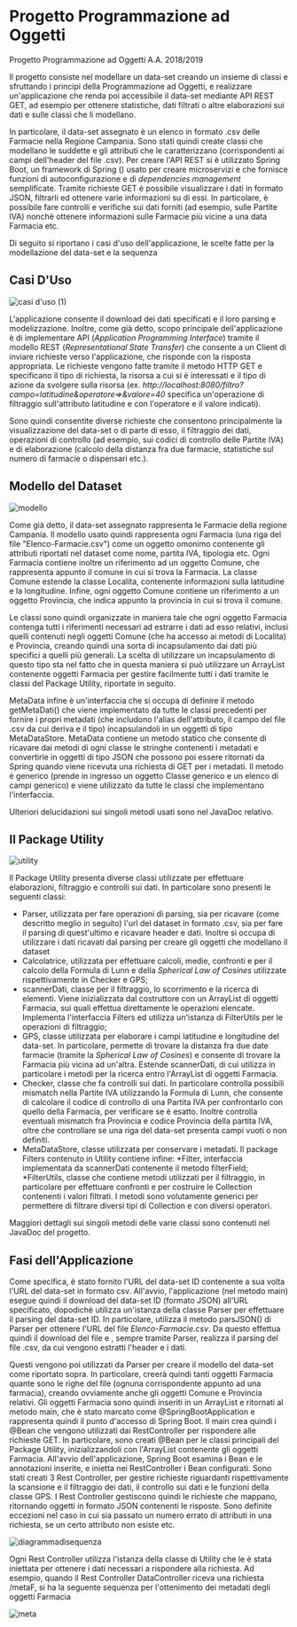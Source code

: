 # Progetto Programmazione ad Oggetti
Progetto Programmazione ad Oggetti A.A. 2018/2019 

Il progetto consiste nel modellare un data-set creando un insieme di classi e sfruttando i principi della Programmazione ad Oggetti, e 
realizzare un'applicazione che renda poi accessibile il data-set mediante API REST GET, ad esempio per ottenere statistiche, dati filtrati o
altre elaborazioni sui dati e sulle classi che li modellano.

In particolare, il data-set assegnato è un elenco in formato .csv delle Farmacie nella Regione Campania. Sono stati quindi create classi
che modellano le suddette e gli attributi che le caratterizzano (corrispondenti ai campi dell'header del file .csv). 
Per creare l'API REST si è utilizzato Spring Boot, un framework di Spring () usato per creare microservizi e che fornisce funzioni di
autoconfigurazione e di *dependencies management* semplificate. Tramite richieste GET è possibile visualizzare i dati in formato JSON, filtrarli ed ottenere varie informazioni su di essi. In particolare, è possibile fare controlli e verifiche
sui dati forniti (ad esempio, sulle Partite IVA) nonchè ottenere informazioni sulle Farmacie più vicine a una data Farmacia etc.

Di seguito si riportano i casi d'uso dell'applicazione, le scelte fatte per la modellazione del data-set e la sequenza 

## Casi D'Uso 

![casi d'uso (1)](https://user-images.githubusercontent.com/48209182/59587173-f7739080-90e4-11e9-9ed7-12a1d33ceec7.png)

L'applicazione consente il download dei dati specificati e il loro parsing e modelizzazione. Inoltre, come già detto, scopo principale dell'applicazione è di implementare API (*Application Programming Interface*) tramite il modello REST (*Representational State Transfer*) che consente a un Client di inviare richieste verso l'applicazione, che risponde con la risposta appropriata. Le richieste vengono fatte tramite il metodo HTTP GET e specificano il tipo di richiesta, la risorsa a cui si è interessati e il tipo di azione da svolgere sulla risorsa (ex. *http://localhost:8080/filtro?campo=latitudine&operatore=>&valore=40* specifica un'operazione di filtraggio sull'attributo latitudine e con l'operatore e il valore indicati).

Sono quindi consentite diverse richieste che consentono principalmente la visualizzazione del data-set o di parte di esso, il filtraggio dei dati, operazioni di controllo (ad esempio, sui codici di controllo delle Partite IVA) e di elaborazione (calcolo della distanza fra due farmacie, statistiche sul numero di farmacie o dispensari etc.).

## Modello del Dataset

![modello](https://user-images.githubusercontent.com/48209182/59630775-7816a900-9146-11e9-93b1-6ddd2a37507f.png)

Come già detto, il data-set assegnato rappresenta le Farmacie della regione Campania. Il modello usato quindi rappresenta ogni Farmacia (una riga del file "Elenco-Farmacie.csv") come un oggetto omonimo contenente gli attributi riportati nel dataset come nome, partita IVA, tipologia etc. Ogni Farmacia contiene inoltre un riferimento ad un oggetto Comune, che rappresenta appunto il comune in cui si trova la Farmacia. La classe Comune estende la classe Localita, contenente informazioni sulla latitudine e la longitudine. Infine, ogni oggetto
Comune contiene un riferimento a un oggetto Provincia, che indica appunto la provincia in cui si trova il comune.

Le classi sono quindi organizzate in maniera tale che ogni oggetto Farmacia contenga tutti i riferimenti necessari ad estrarre i dati ad esso relativi, inclusi quelli contenuti negli oggetti Comune (che ha accesso ai metodi di Localita) e Provincia, creando quindi una sorta di incapsulamento dai dati più specifici a quelli più generali. La scelta di utilizzare un incapsulamento di questo tipo sta nel fatto che in questa maniera si può utilizzare un ArrayList contenente oggetti Farmacia per gestire facilmente tutti i dati tramite le classi del Package Utility, riportate in seguito.

MetaData infine è un'interfaccia che si occupa di definire il metodo getMetaDati() che viene implementato da tutte le classi precedenti per fornire i propri metadati (che includono l'alias dell'attributo, il campo del file .csv da cui deriva e il tipo) incapsulandoli in un oggetti di tipo MetaDataStore. MetaData contiene un metodo statico che consente di ricavare dai metodi di ogni classe le stringhe contenenti i metadati e convertirle in oggetti di tipo JSON che possono poi essere ritornati da Spring quando viene ricevuta una richiesta di GET per i metadati. Il metodo è generico (prende in ingresso un oggetto Classe generico e un elenco di campi generico) e viene utilizzato da tutte le classi che implementano l'interfaccia.

Ulteriori delucidazioni sui singoli metodi usati sono nel JavaDoc relativo.

## Il Package Utility

![utility](https://user-images.githubusercontent.com/48209182/59623705-23b6fd80-9135-11e9-80df-55720ff6eb75.png)

Il Package Utility presenta diverse classi utilizzate per effettuare elaborazioni, filtraggio e controlli sui dati. 
In particolare sono presenti le seguenti classi:
  * Parser, utilizzata per fare operazioni di parsing, sia per ricavare (come descritto meglio in seguito) l'url del dataset in formato     .csv, sia per fare il parsing di quest'ultimo e ricavare header e dati. Inoltre si occupa di utilizzare i dati ricavati dal parsing     per creare gli oggetti che modellano il dataset
  * Calcolatrice, utilizzata per effettuare calcoli, medie, confronti e per il calcolo della Formula di Lunn e della *Spherical Law of Cosines* utilizzate rispettivamente in Checker e GPS;
  * scannerDati, classe per il filtraggio, lo scorrimento e la ricerca di elementi. Viene inizializzata dal costruttore con un ArrayList di oggetti Farmacia, 
    sui quali effettua direttamente le operazioni elencate. Implementa l'interfaccia Filters ed utilizza un'istanza di FilterUtils per le operazioni di filtraggio;
  * GPS, classe utilizzata per elaborare i campi latitudine e longitudine del data-set. In particolare, permette di trovare la distanza fra due date farmacie (tramite la *Spherical Law of Cosines*) e consente di trovare
    la Farmacia più vicina ad un'altra. Estende scannerDati, di cui utilizza in particolare i metodi per la ricerca entro l'ArrayList di oggetti Farmacia.
  * Checker, classe che fa controlli sui dati. In particolare controlla possibili mismatch nella Partite IVA utilizzando la Formula di Lunn, che consente di calcolare il codice di controllo
    di una Partita IVA per confrontarlo con quello della Farmacia, per verificare se è esatto. Inoltre controlla eventuali mismatch fra Provincia e codice Provincia della partita IVA, oltre che controllare
    se una riga del data-set presenta campi vuoti o non definiti.
  * MetaDataStore, classe utilizzata per conservare i metadati.
Il package Filters contenuto in Utility contiene infine:
  *Filter, interfaccia implementata da scannerDati contenente il metodo filterField;
  *FilterUtils, classe che contiene metodi utilizzati per il filtraggio, in particolare per effettuare confronti e per costruire le Collection contenenti i valori filtrati. I metodi sono volutamente generici per
   permettere di filtrare diversi tipi di Collection e con diversi operatori.
  
Maggiori dettagli sui singoli metodi delle varie classi sono contenuti nel JavaDoc del progetto.

## Fasi dell'Applicazione

Come specifica, è stato fornito l'URL del data-set ID contenente a sua volta l'URL del data-set in formato csv. All'avvio, l'applicazione (nel metodo main) esegue
quindi il download del data-set ID (formato JSON) all'URL specificato, dopodichè utilizza un'istanza della classe Parser per effettuare il parsing del data-set ID.
In particolare, utilizza il metodo parsJSON() di Parser per ottenere l'URL del file *Elenco-Farmacie.csv*. Da questo effettua quindi il
download del file e , sempre tramite Parser, realizza il parsing del file .csv, da cui vengono estratti l'header e i dati.

Questi vengono poi utilizzati da Parser per creare il modello del data-set come riportato sopra. In particolare, creerà quindi tanti oggetti Farmacia
quante sono le righe del file (ognuna corrispondente appunto ad una farmacia), creando ovviamente anche gli oggetti Comune e Provincia relativi.
Gli oggetti Farmacia sono quindi inseriti in un ArrayList e ritornati al metodo main, che è stato marcato come @SpringBootApplication e rappresenta quindi
il punto d'accesso di Spring Boot. 
Il main crea quindi i @Bean che vengono utilizzati dai RestController per rispondere alle richieste GET. In particolare,
sono creati @Bean per le classi principali del Package Utility, inizializzandoli con l'ArrayList contenente gli oggetti Farmacia.
All'avvio dell'applicazione, Spring Boot esamina i Bean e le annotazioni inserite, e inietta nei RestController i Bean configurati. Sono stati creati
3 Rest Controller, per gestire richieste riguardanti rispettivamente la scansione e il filtraggio dei dati, il controllo sui dati e le funzioni della classe GPS.
I Rest Controller gestiscono quindi le richieste che mappano, ritornando oggetti in formato JSON contenenti le risposte. Sono definite eccezioni nel caso in cui sia passato un numero errato di attributi in una richiesta, se un certo attributo non esiste etc.

![diagrammadisequenza](https://user-images.githubusercontent.com/48209182/59589469-4c65d580-90ea-11e9-9a14-a7fbfe21f1f2.png)

Ogni Rest Controller utilizza l'istanza della classe di Utility che le è stata iniettata per ottenere i dati necessari a rispondere alla richiesta. 
Ad esempio, quando il Rest Controller DataController riceva una richiesta /metaF, si ha la seguente sequenza per l'ottenimento dei metadati degli oggetti Farmacia

![meta](https://user-images.githubusercontent.com/48209182/59592571-96ea5080-90f0-11e9-99d5-6b0bc2d094d9.png)
